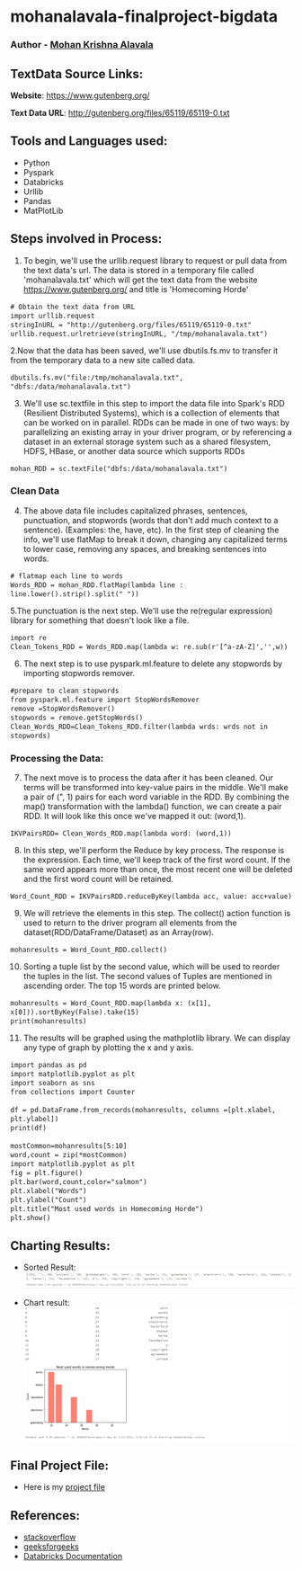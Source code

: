 # mohanalavala-finalproject-bigdata
###  **Author - [Mohan Krishna Alavala](https://github.com/Mohanalavala)**
## TextData Source Links: 
**Website**: https://www.gutenberg.org/

**Text Data URL**: http://gutenberg.org/files/65119/65119-0.txt 
## Tools and Languages used:
- Python
- Pyspark
- Databricks 
- Urllib
- Pandas 
- MatPlotLib

## Steps involved in Process:
1. To begin, we'll use the urllib.request library to request or pull data from the text data's url. The data is stored in a temporary file called 'mohanalavala.txt' which will get the text data from the website https://www.gutenberg.org/ and title is 'Homecoming Horde'
```
# Obtain the text data from URL
import urllib.request
stringInURL = "http://gutenberg.org/files/65119/65119-0.txt"
urllib.request.urlretrieve(stringInURL, "/tmp/mohanalavala.txt")
```
2.Now that the data has been saved, we'll use dbutils.fs.mv to transfer it from the temporary data to a new site called data.
```
dbutils.fs.mv("file:/tmp/mohanalavala.txt", "dbfs:/data/mohanalavala.txt")
```
3. We'll use sc.textfile in this step to import the data file into Spark's RDD (Resilient Distributed Systems), which is a collection of elements that can be worked on in parallel. RDDs can be made in one of two ways: by parallelizing an existing array in your driver program, or by referencing a dataset in an external storage system such as a shared filesystem, HDFS, HBase, or another data source which supports RDDs
```
mohan_RDD = sc.textFile("dbfs:/data/mohanalavala.txt")
```
### Clean Data
4. The above data file includes capitalized phrases, sentences, punctuation, and stopwords (words that don't add much context to a sentence). (Examples: the, have, etc). In the first step of cleaning the info, we'll use flatMap to break it down, changing any capitalized terms to lower case, removing any spaces, and breaking sentences into words.
```
# flatmap each line to words
Words_RDD = mohan_RDD.flatMap(lambda line : line.lower().strip().split(" "))
```
5.The punctuation is the next step. We'll use the re(regular expression) library for something that doesn't look like a file.
```
import re
Clean_Tokens_RDD = Words_RDD.map(lambda w: re.sub(r'[^a-zA-Z]','',w))
```
6. The next step is to use pyspark.ml.feature to delete any stopwords by importing stopwords remover.
```
#prepare to clean stopwords
from pyspark.ml.feature import StopWordsRemover
remove =StopWordsRemover()
stopwords = remove.getStopWords()
Clean_Words_RDD=Clean_Tokens_RDD.filter(lambda wrds: wrds not in stopwords)
```
### Processing the Data:
7. The next move is to process the data after it has been cleaned. Our terms will be transformed into key-value pairs in the middle. We'll make a pair of (", 1) pairs for each word variable in the RDD. By combining the map() transformation with the lambda() function, we can create a pair RDD. It will look like this once we've mapped it out: (word,1).
```
IKVPairsRDD= Clean_Words_RDD.map(lambda word: (word,1))
```
8. In this step, we'll perform the Reduce by key process. The response is the expression. Each time, we'll keep track of the first word count. If the same word appears more than once, the most recent one will be deleted and the first word count will be retained.
```
Word_Count_RDD = IKVPairsRDD.reduceByKey(lambda acc, value: acc+value)
```
9. We will retrieve the elements in this step. The collect() action function is used to return to the driver program all elements from the dataset(RDD/DataFrame/Dataset) as an Array(row).
 ``` 
mohanresults = Word_Count_RDD.collect()
 ```
10. Sorting a tuple list by the second value, which will be used to reorder the tuples in the list. The second values of Tuples are mentioned in ascending order. The top 15 words are printed below.
 ```
mohanresults = Word_Count_RDD.map(lambda x: (x[1], x[0])).sortByKey(False).take(15)
print(mohanresults)
```
11. The results will be graphed using the mathplotlib library. We can display any type of graph by plotting the x and y axis.
```
import pandas as pd
import matplotlib.pyplot as plt
import seaborn as sns
from collections import Counter

df = pd.DataFrame.from_records(mohanresults, columns =[plt.xlabel, plt.ylabel]) 
print(df)

mostCommon=mohanresults[5:10]
word,count = zip(*mostCommon)
import matplotlib.pyplot as plt
fig = plt.figure()
plt.bar(word,count,color="salmon")
plt.xlabel("Words")
plt.ylabel("Count")
plt.title("Most used words in Homecoming Horde")
plt.show()
```
## Charting Results:
- Sorted Result:
 ![tuplelist](https://github.com/Mohanalavala/mohanalavala-finalproject-bigdata/blob/main/sort1.PNG)

- Chart result:
  ![chart](https://github.com/Mohanalavala/mohanalavala-finalproject-bigdata/blob/main/mohanresults.PNG)
## Final Project File:
- Here is my [project file](https://github.com/Mohanalavala/mohanalavala-finalproject-bigdata/blob/main/mohan-finalproject.py) 
## References:
- [stackoverflow](https://ahmedrebai.medium.com/what-we-can-do-with-apache-spark-and-stack-overflow-data-8335fa781bb5)
- [geeksforgeeks](https://www.geeksforgeeks.org/python-lambda/)
- [Databricks Documentation](https://docs.databricks.com/)


